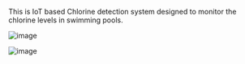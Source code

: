 This is IoT based Chlorine detection system designed to monitor the chlorine levels in swimming pools.

![image](https://github.com/harshith7422/IoT-based-chlorine-detection-System/assets/89782073/37ebe2fc-ce71-4ee6-92ca-a3c18cf895b8)

![image](https://github.com/harshith7422/IoT-based-chlorine-detection-System/assets/89782073/f8bee905-768d-4b48-ab34-a15b2a7992dc)
